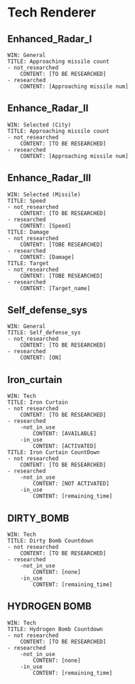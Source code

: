 # Tech Renderer

## Enhanced_Radar_I

```[plaintext]
WIN: General
TITLE: Approaching missile count
- not_researched
    CONTENT: [TO BE RESEARCHED]
- researched
    CONTENT: [Approaching missile num]
```

## Enhance_Radar_II

```[plaintext]
WIN: Selected (City)
TITLE: Approaching missile count
- not_researched
    CONTENT: [TO BE RESEARCHED]
- researched
    CONTENT: [Approaching missile num]
```

## Enhance_Radar_III

```[plaintext]
WIN: Selected (Missile)
TITLE: Speed
- not_researched
    CONTENT: [TO BE RESEARCHED]
- researched
    CONTENT: [Speed]
TITLE: Damage
- not_researched
    CONTENT: [TOBE RESEARCHED]
- researched
    CONTENT: [Damage]
TITLE: Target
- not_researched
    CONTENT: [TOBE RESEARCHED]
- researched
    CONTENT: [Target_name]
```

## Self_defense_sys

```[plaintext]
WIN: General
TITLE: Self_defense_sys
- not_researched
    CONTENT: [TO BE RESEARCHED]
- researched
    CONTENT: [ON]
```

## Iron_curtain

```[plaintext]
WIN: Tech
TITLE: Iron Curtain
- not researched
    CONTENT: [TO BE RESEARCHED]
- researched
    -not_in_use
        CONTENT: [AVAILABLE]
    -in_use
        CONTENT: [ACTIVATED]
TITLE: Iron Curtain CountDown
- not researched
    CONTENT: [TO BE RESEARCHED]
- researched
    -not_in_use
        CONTENT: [NOT ACTIVATED]
    -in_use
        CONTENT: [remaining_time]
```

## DIRTY_BOMB

```[plaintext]
WIN: Tech
TITLE: Dirty Bomb Countdown
- not researched
    CONTENT: [TO BE RESEARCHED]
- researched
    -not_in_use
        CONTENT: [none]
    -in_use
        CONTENT: [remaining_time]
```

## HYDROGEN BOMB

```[plaintext]
WIN: Tech
TITLE: Hydrogen Bomb Countdown
- not researched
    CONTENT: [TO BE RESEARCHED]
- researched
    -not_in_use
        CONTENT: [none]
    -in_use
        CONTENT: [remaining_time]
```
